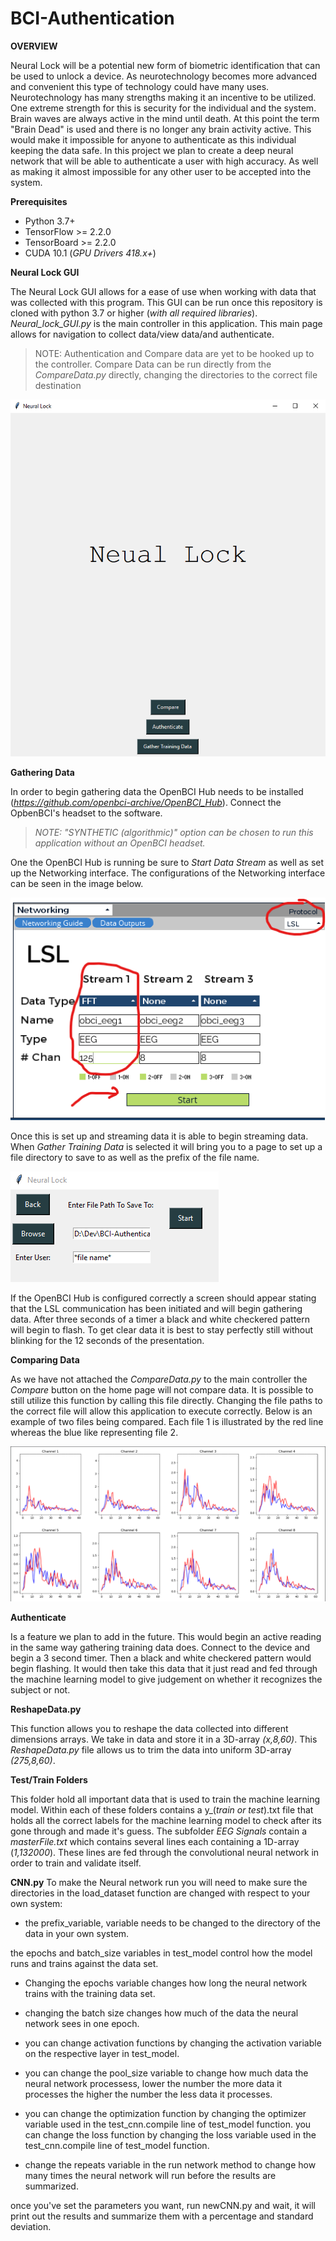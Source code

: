 # BCI-Authentication

**OVERVIEW**

Neural Lock will be a potential new form of biometric identification that can be used to unlock a device. As neurotechnology becomes more advanced and convenient this type of technology could have many uses. Neurotechnology has many strengths making it an incentive to be utilized. One extreme strength for this is security for the individual and the system. Brain waves are always active in the mind until death. At this point the term "Brain Dead" is used and there is no longer any brain activity active. This would make it impossible for anyone to authenticate as this individual keeping the data safe. In this project we plan to create a deep neural network that will be able to authenticate a user with high accuracy. As well as making it almost impossible for any other user to be accepted into the system.

**Prerequisites**

  - Python 3.7+
  - TensorFlow >= 2.2.0
  - TensorBoard >= 2.2.0
  - CUDA 10.1 (*GPU Drivers 418.x+*)

**Neural Lock GUI**

The Neural Lock GUI allows for a ease of use when working with data that was collected with this program. This GUI can be run once this repository is cloned with python 3.7 or higher (*with all required libraries*). *Neural_lock_GUI.py* is the main controller in this application. This main page allows for navigation to collect data/view data/and authenticate.
> NOTE: Authentication and Compare data are yet to be hooked up to the controller. Compare Data can be run directly from the *CompareData.py* directly, changing the directories to the correct file destination

![](Images\NeuralLockGUIHomePage.png)

**Gathering Data**

In order to begin gathering data the OpenBCI Hub needs to be installed (*https://github.com/openbci-archive/OpenBCI_Hub*). Connect the OpbenBCI's headset to the software.
> *NOTE: "SYNTHETIC (algorithmic)" option can be chosen to run this application without an OpenBCI headset.*

One the OpenBCI Hub is running be sure to *Start Data Stream* as well as set up the Networking interface. The configurations of the Networking interface can be seen in the image below.

![](Images\LSLConfig.png)

Once this is set up and streaming data it is able to begin streaming data. When *Gather Training Data* is selected it will bring you to a page to set up a file directory to save to as well as the prefix of the file name.

![](Images\GatherDataPage.png)

If the OpenBCI Hub is configured correctly a screen should appear stating that the LSL communication has been initiated and will begin gathering data. After three seconds of a timer a black and white checkered pattern will begin to flash. To get clear data it is best to stay perfectly still without blinking for the 12 seconds of the presentation.

**Comparing Data**

As we have not attached the *CompareData.py* to the main controller the *Compare* button on the home page will not compare data. It is possible to still utilize this function by calling this file directly. Changing the file paths to the correct file will allow this application to execute correctly. Below is an example of two files being compared. Each file 1 is illustrated by the red line whereas the blue like representing file 2.

![](Images\CompareDataVisual.png)

**Authenticate**

Is a feature we plan to add in the future. This would begin an active reading in the same way gathering training data does. Connect to the device and begin a 3 second timer. Then a black and white checkered pattern would begin flashing. It would then take this data that it just read and fed through the machine learning model to give judgement on whether it recognizes the subject or not.

**ReshapeData.py**

This function allows you to reshape the data collected into different dimensions arrays. We take in data and store it in a 3D-array *(x,8,60)*. This *ReshapeData.py* file allows us to trim the data into uniform 3D-array *(275,8,60)*.

**Test/Train Folders**

This folder hold all important data that is used to train the machine learning model. Within each of these folders contains a y_(*train or test*).txt file that holds all the correct labels for the machine learning model to check after its gone through and made it's guess. The subfolder *EEG Signals* contain a *masterFile.txt* which contains several lines each containing a 1D-array (*1,132000*). These lines are fed through the convolutional neural network in order to train and validate itself.

**CNN.py**
To make the Neural network run you will need to make sure the directories in the load_dataset function are changed with respect to your own system:
  - the prefix_variable, variable needs to be changed to the directory of the data in your own system.

the epochs and batch_size variables in test_model control how the model runs and trains against the data set.
  - Changing the epochs variable changes how long the neural network trains with the training data set.
  - changing the batch size changes how much of the data the neural network sees in one epoch.

  - you can change activation functions by changing the activation variable on the respective layer in test_model.
  - you can change the pool_size variable to change how much data the neural network processess, lower the number the more data it processes the higher the number the less data it processes.
  - you can change the optimization function by changing the optimizer variable used in the test_cnn.compile line of test_model function.
you can change the loss function by changing the loss variable used in the test_cnn.compile line of test_model function.
  - change the repeats variable in the run network method to change how many times the neural network will run before the results are summarized.

once you've set the parameters you want, run newCNN.py and wait, it will print out the results and summarize them with a percentage and standard deviation.
